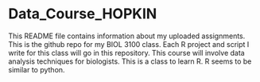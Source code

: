 # Data_Course_HOPKIN
This README file contains information about my uploaded assignments. This is the github repo for my BIOL 3100 class.
Each R project and script I write for this class will go in this repository. This course will involve data analysis
techniques for biologists. This is a class to learn R. R seems to be similar to python.

